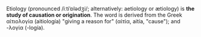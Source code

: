 Etiology (pronounced /iːtiˈɒlədʒi/; alternatively: aetiology or ætiology) is **the study of causation or origination**. The word is derived from the Greek αἰτιολογία (aitiología) "giving a reason for" (αἰτία, aitía, "cause"); and -λογία (-logía).